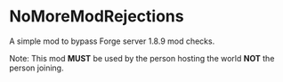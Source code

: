 # NoMoreModRejections
A simple mod to bypass Forge server 1.8.9 mod checks.

Note:
This mod **MUST** be used by the person hosting the world **NOT** the person joining.